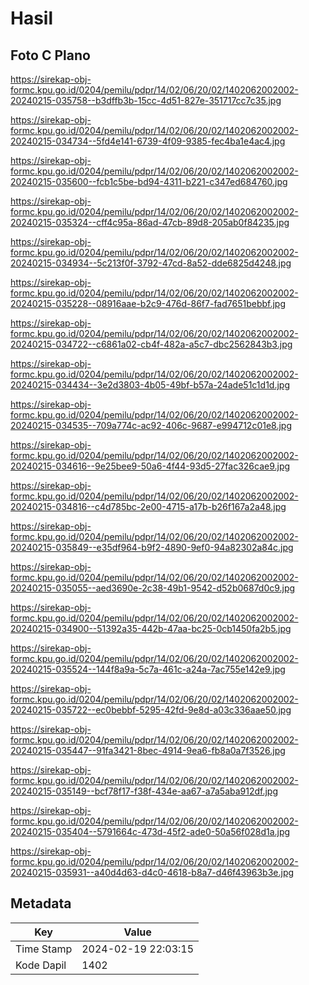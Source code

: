 # Hasil

## Foto C Plano

https://sirekap-obj-formc.kpu.go.id/0204/pemilu/pdpr/14/02/06/20/02/1402062002002-20240215-035758--b3dffb3b-15cc-4d51-827e-351717cc7c35.jpg

https://sirekap-obj-formc.kpu.go.id/0204/pemilu/pdpr/14/02/06/20/02/1402062002002-20240215-034734--5fd4e141-6739-4f09-9385-fec4ba1e4ac4.jpg

https://sirekap-obj-formc.kpu.go.id/0204/pemilu/pdpr/14/02/06/20/02/1402062002002-20240215-035600--fcb1c5be-bd94-4311-b221-c347ed684760.jpg

https://sirekap-obj-formc.kpu.go.id/0204/pemilu/pdpr/14/02/06/20/02/1402062002002-20240215-035324--cff4c95a-86ad-47cb-89d8-205ab0f84235.jpg

https://sirekap-obj-formc.kpu.go.id/0204/pemilu/pdpr/14/02/06/20/02/1402062002002-20240215-034934--5c213f0f-3792-47cd-8a52-dde6825d4248.jpg

https://sirekap-obj-formc.kpu.go.id/0204/pemilu/pdpr/14/02/06/20/02/1402062002002-20240215-035228--08916aae-b2c9-476d-86f7-fad7651bebbf.jpg

https://sirekap-obj-formc.kpu.go.id/0204/pemilu/pdpr/14/02/06/20/02/1402062002002-20240215-034722--c6861a02-cb4f-482a-a5c7-dbc2562843b3.jpg

https://sirekap-obj-formc.kpu.go.id/0204/pemilu/pdpr/14/02/06/20/02/1402062002002-20240215-034434--3e2d3803-4b05-49bf-b57a-24ade51c1d1d.jpg

https://sirekap-obj-formc.kpu.go.id/0204/pemilu/pdpr/14/02/06/20/02/1402062002002-20240215-034535--709a774c-ac92-406c-9687-e994712c01e8.jpg

https://sirekap-obj-formc.kpu.go.id/0204/pemilu/pdpr/14/02/06/20/02/1402062002002-20240215-034616--9e25bee9-50a6-4f44-93d5-27fac326cae9.jpg

https://sirekap-obj-formc.kpu.go.id/0204/pemilu/pdpr/14/02/06/20/02/1402062002002-20240215-034816--c4d785bc-2e00-4715-a17b-b26f167a2a48.jpg

https://sirekap-obj-formc.kpu.go.id/0204/pemilu/pdpr/14/02/06/20/02/1402062002002-20240215-035849--e35df964-b9f2-4890-9ef0-94a82302a84c.jpg

https://sirekap-obj-formc.kpu.go.id/0204/pemilu/pdpr/14/02/06/20/02/1402062002002-20240215-035055--aed3690e-2c38-49b1-9542-d52b0687d0c9.jpg

https://sirekap-obj-formc.kpu.go.id/0204/pemilu/pdpr/14/02/06/20/02/1402062002002-20240215-034900--51392a35-442b-47aa-bc25-0cb1450fa2b5.jpg

https://sirekap-obj-formc.kpu.go.id/0204/pemilu/pdpr/14/02/06/20/02/1402062002002-20240215-035524--144f8a9a-5c7a-461c-a24a-7ac755e142e9.jpg

https://sirekap-obj-formc.kpu.go.id/0204/pemilu/pdpr/14/02/06/20/02/1402062002002-20240215-035722--ec0bebbf-5295-42fd-9e8d-a03c336aae50.jpg

https://sirekap-obj-formc.kpu.go.id/0204/pemilu/pdpr/14/02/06/20/02/1402062002002-20240215-035447--91fa3421-8bec-4914-9ea6-fb8a0a7f3526.jpg

https://sirekap-obj-formc.kpu.go.id/0204/pemilu/pdpr/14/02/06/20/02/1402062002002-20240215-035149--bcf78f17-f38f-434e-aa67-a7a5aba912df.jpg

https://sirekap-obj-formc.kpu.go.id/0204/pemilu/pdpr/14/02/06/20/02/1402062002002-20240215-035404--5791664c-473d-45f2-ade0-50a56f028d1a.jpg

https://sirekap-obj-formc.kpu.go.id/0204/pemilu/pdpr/14/02/06/20/02/1402062002002-20240215-035931--a40d4d63-d4c0-4618-b8a7-d46f43963b3e.jpg


## Metadata

| Key        | Value               |
| ---------- | ------------------- |
| Time Stamp | 2024-02-19 22:03:15 |
| Kode Dapil | 1402                |



